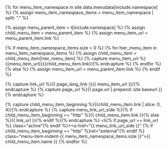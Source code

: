 {% for menu_item_namespace in site.data.menudata[include.namespace] %}
  {% assign menu_item_namespace_items = menu_item_namespace | split: "." %}

  {% assign menu_parent_item = t[include.namespace] %}
  {% assign child_menu_item = menu_parent_item %}
  {% assign menu_item_url = menu_parent_item.link %}

  {% if menu_item_namespace_items.size > 0 %}
    {% for hier_menu_item in menu_item_namespace_items %}
    {% assign child_menu_item = child_menu_item[hier_menu_item] %}
    {% capture menu_item_url %}{{menu_item_url}}{{child_menu_item.link}}{% endcapture %}
    {% endfor %}
  {% else %}
    {% assign menu_item_url = menu_parent_item.link %}
  {% endif %}

  {% capture link_url %}{{ page_lang_link }}{{ menu_item_url }}/{% endcapture %}
  {% capture page_url %}{{ page.url | prepend: site.baseurl }}{% endcapture %}

  {% capture child_menu_item_beginning %}{{child_menu_item.link | slice: 0, 4}}{% endcapture %}
  {% capture menu_link_url_side %}{% if child_menu_item_beginning == "http" %}{{ child_menu_item.link }}{% else %}{{ link_url }}{% endif %}{% endcapture %}
<li{% if page_url == link_url %} class="active"{% endif %}><a href="{{ menu_link_url_side }}" {% if child_menu_item_beginning == "http" %}rel="external"{% endif %} class="menu-item-indent-{{ menu_item_namespace_items.size }}">{{ child_menu_item.name }} </a></li>
{% endfor %}
